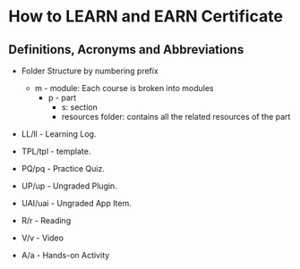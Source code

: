 # How to LEARN and EARN Certificate

## Definitions, Acronyms and Abbreviations

- Folder Structure by numbering prefix
  - m - module: Each course is broken into modules
    - p - part
      - s: section
      - resources folder: contains all the related resources of the part

- LL/ll - Learning Log.
- TPL/tpl - template.
- PQ/pq - Practice Quiz.
- UP/up - Ungraded Plugin.
- UAI/uai - Ungraded App Item.
- R/r - Reading
- V/v - Video
- A/a - Hands-on Activity
